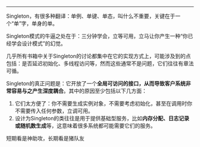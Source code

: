 
---

Singleton，有很多种翻译：单例、单键、单态，叫什么不重要，关键在于一个“单”字，单身的单。

Singleton模式的牛逼之处在于：三分钟学会，立等可用，立马让你产生一种“你已经学会设计模式”的幻觉。

几乎所有书箱中关于Singleton的讨论都集中在它的实现方式上，可能涉及到的点包括：是否延迟初始化、多线程访问等，然而这些通常不是问题，它们往往有章法可循。

Singleton的真正问题是：它开放了一个**全局可访问的接口，从而导致客户系统非常容易与之产生深度耦合**。其中的原因至少包括以下几方面：

1. 它们太方便了：你不需要生成实例对象，不需要考虑初始化，甚至在调用时你不需要传入任何参数，立调可用。
2. 设计为Singleton的类往往是用于提供基础型服务，比如**内存分配、日志记录或随机数生成**等，这意味着很多系统都可能需要它们的服务。

短期看是神助攻，长期看是猪队友

